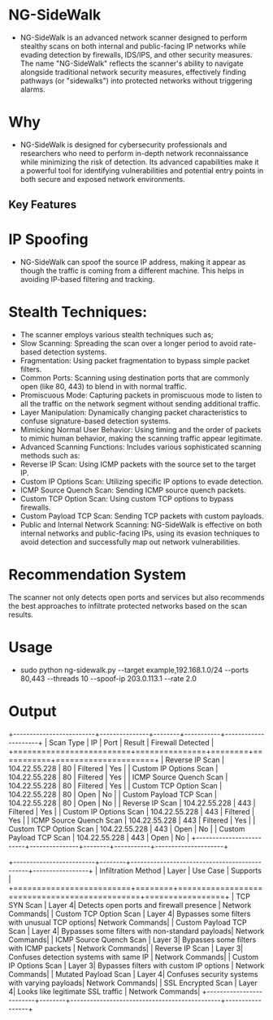 # NG-SideWalk
- NG-SideWalk is an advanced network scanner designed to perform stealthy scans on both internal and public-facing IP networks while evading detection by firewalls, IDS/IPS, and other security measures. The name "NG-SideWalk" reflects the scanner's ability to navigate alongside traditional network security measures, effectively finding pathways (or "sidewalks") into protected networks without triggering alarms.

# Why 
- NG-SideWalk is designed for cybersecurity professionals and researchers who need to perform in-depth network reconnaissance while minimizing the risk of detection. Its advanced capabilities make it a powerful tool for identifying vulnerabilities and potential entry points in both secure and exposed network environments.

## Key Features

# IP Spoofing
- NG-SideWalk can spoof the source IP address, making it appear as though the traffic is coming from a different machine. This helps in avoiding IP-based filtering and tracking.

# Stealth Techniques: 
- The scanner employs various stealth techniques such as;
- Slow Scanning: Spreading the scan over a longer period to avoid rate-based detection systems.
- Fragmentation: Using packet fragmentation to bypass simple packet filters.
- Common Ports: Scanning using destination ports that are commonly open (like 80, 443) to blend in with normal traffic.
- Promiscuous Mode: Capturing packets in promiscuous mode to listen to all the traffic on the network segment without sending additional traffic.
- Layer Manipulation: Dynamically changing packet characteristics to confuse signature-based detection systems.
- Mimicking Normal User Behavior: Using timing and the order of packets to mimic human behavior, making the scanning traffic appear legitimate.
- Advanced Scanning Functions: Includes various sophisticated scanning methods such as:
- Reverse IP Scan: Using ICMP packets with the source set to the target IP.
- Custom IP Options Scan: Utilizing specific IP options to evade detection.
- ICMP Source Quench Scan: Sending ICMP source quench packets.
- Custom TCP Option Scan: Using custom TCP options to bypass firewalls.
- Custom Payload TCP Scan: Sending TCP packets with custom payloads.
- Public and Internal Network Scanning: NG-SideWalk is effective on both internal networks and public-facing IPs, using its evasion techniques to avoid detection and successfully map out network vulnerabilities.

# Recommendation System
The scanner not only detects open ports and services but also recommends the best approaches to infiltrate protected networks based on the scan results.

# Usage
- sudo python ng-sidewalk.py --target example,192.168.1.0/24 --ports 80,443 --threads 10 --spoof-ip 203.0.113.1 --rate 2.0

# Output

+-------------------------+---------------+--------+-----------+---------------------+
| Scan Type               | IP            | Port   | Result    | Firewall Detected   |
+=========================+===============+========+===========+=====================+
| Reverse IP Scan         | 104.22.55.228 | 80     | Filtered  | Yes                 |
| Custom IP Options Scan  | 104.22.55.228 | 80     | Filtered  | Yes                 |
| ICMP Source Quench Scan | 104.22.55.228 | 80     | Filtered  | Yes                 |
| Custom TCP Option Scan  | 104.22.55.228 | 80     | Open      | No                  |
| Custom Payload TCP Scan | 104.22.55.228 | 80     | Open      | No                  |
| Reverse IP Scan         | 104.22.55.228 | 443    | Filtered  | Yes                 |
| Custom IP Options Scan  | 104.22.55.228 | 443    | Filtered  | Yes                 |
| ICMP Source Quench Scan | 104.22.55.228 | 443    | Filtered  | Yes                 |
| Custom TCP Option Scan  | 104.22.55.228 | 443    | Open      | No                  |
| Custom Payload TCP Scan | 104.22.55.228 | 443    | Open      | No                  |
+-------------------------+---------------+--------+-----------+---------------------+

+-------------------------+--------+----------------------------------------------+-----------------+
| Infiltration Method     | Layer  | Use Case                                     | Supports        |
+=========================+========+==============================================+=================+
| TCP SYN Scan            | Layer 4| Detects open ports and firewall presence     | Network Commands|
| Custom TCP Option Scan  | Layer 4| Bypasses some filters with unusual TCP options| Network Commands|
| Custom Payload TCP Scan | Layer 4| Bypasses some filters with non-standard payloads| Network Commands|
| ICMP Source Quench Scan | Layer 3| Bypasses some filters with ICMP packets      | Network Commands|
| Reverse IP Scan         | Layer 3| Confuses detection systems with same IP      | Network Commands|
| Custom IP Options Scan  | Layer 3| Bypasses filters with custom IP options      | Network Commands|
| Mutated Payload Scan    | Layer 4| Confuses security systems with varying payloads| Network Commands|
| SSL Encrypted Scan      | Layer 4| Looks like legitimate SSL traffic            | Network Commands|
+-------------------------+--------+----------------------------------------------+-----------------+
